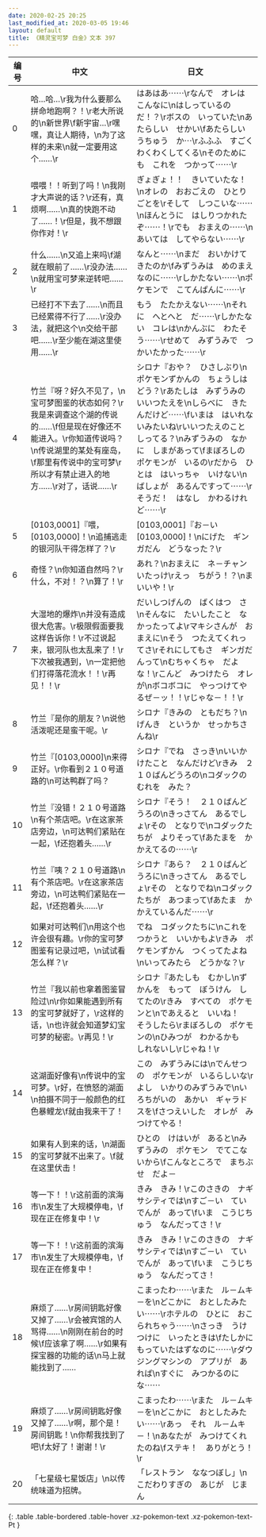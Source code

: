 ```yaml
---
date: 2020-02-25 20:25
last_modified_at: 2020-03-05 19:46
layout: default
title: 《精灵宝可梦 白金》文本 397
---
```

| 编号 | 中文 | 日文 |
| ---- | ---- | ---- |
| 0 | 哈…哈…\r我为什么要那么拼命地跑啊？！\r老大所说的\n新世界\f新宇宙…\r嘿嘿，真让人期待，\n为了这样的未来\n就一定要用这个……\r | はあはあ⋯⋯\rなんで　オレは　こんなに\nはしっているのだ！？\rボスの　いっていた\nあたらしい　せかい\fあたらしい　うちゅう　か⋯\rふふふ　すごく　わくわくしてくる\nそのためにも　これを　つかって⋯⋯\r |
| 1 | 喂喂！！听到了吗！\n我刚才大声说的话？\r还有，真烦啊……\n真的快跑不动了……！\r但是，我不想跟你作对！\r | ぎょぎょ！！　きいていたな！\nオレの　おおごえの　ひとりごとを\rそして　しつこいな⋯⋯\nほんとうに　はしりつかれたぞ⋯⋯！\rでも　おまえの⋯⋯\nあいては　してやらない⋯⋯\r |
| 2 | 什么……\n又追上来吗\f湖就在眼前了……\r没办法……\n就用宝可梦来逆转吧……\r | なんと⋯⋯\nまだ　おいかけてきたのか\fみずうみは　めのまえ　なのに⋯⋯\rしかたない⋯⋯\nポケモンで　こてんぱんに⋯⋯\r |
| 3 | 已经打不下去了……\n而且已经累得不行了……\r没办法，就把这个\n交给干部吧……\r至少能在湖这里使用……\r | もう　たたかえない⋯⋯\nそれに　へとへと　だ⋯⋯\rしかたない　コレは\nかんぶに　わたそう⋯⋯\rせめて　みずうみで　つかいたかった⋯⋯\r |
| 4 | 竹兰『呀？好久不见了，\n宝可梦图鉴的状态如何？\r我是来调查这个湖的传说的……\f但是现在好像还不能进入。\r你知道传说吗？\n传说湖里的某处有座岛，\f那里有传说中的宝可梦\r所以才有禁止进入的地方……\r对了，话说……\r | シロナ『おや？　ひさしぶり\nポケモンずかんの　ちょうしは　どう？\rあたしは　みずうみの　いいつたえを\nしらべに　きたんだけど⋯⋯\fいまは　はいれないみたいね\rいいつたえのこと　しってる？\nみずうみの　なかに　しまがあって\fまぼろしの　ポケモンが　いるの\rだから　ひとは　はいっちゃ　いけない\nばしょが　あるんですって⋯⋯\rそうだ！　はなし　かわるけれど⋯⋯\r |
| 5 | [0103,0001]『喂，[0103,0000]！\n追捕逃走的银河队干得怎样了？\r | [0103,0001]『お－い　[0103,0000]！\nにげた　ギンガだん　どうなった？\r |
| 6 | 奇怪？\n你知道自然吗？\r什么，不对！？\n算了！\r | あれ？\nおまえに　ネ－チャン　いたっけ\rえっ　ちがう！？\nま　いいや！\r |
| 7 | 大湿地的爆炸\n并没有造成很大危害。\r极限假面要我这样告诉你！\r不过说起来，银河队也太乱来了！\r下次被我遇到，\n一定把他们打得落花流水！！\r再见！！\r | だいしつげんの　ばくはつ　さ\nそんなに　たいしたこと　なかったってよ\rマキシさんが　おまえに\nそう　つたえてくれってさ\rそれにしてもさ　ギンガだんって\nむちゃくちゃ　だよな！\rこんど　みつけたら　オレが\nボコボコに　やっつけてやるぜ－ッ！！\rじゃな－！！\r |
| 8 | 竹兰『是你的朋友？\n说他活泼呢还是蛮干呢。\r | シロナ『きみの　ともだち？\nげんき　というか　せっかちさんね\r |
| 9 | 竹兰『[0103,0000]\n来得正好。\r你看到２１０号道路的\n可达鸭群了吗？ | シロナ『でね　さっき\nいいかけたこと　なんだけど\rきみ　２１０ばんどうろの\nコダックの　むれを　みた？ |
| 10 | 竹兰『没错！２１０号道路\n有个茶店吧。\r在这家茶店旁边，\n可达鸭们紧贴在一起，\f还抱着头……\r | シロナ『そう！　２１０ばんどうろの\nきっさてん　あるでしょ\rその　となりで\nコダックたちが　よりそって\fあたまを　かかえてるの⋯⋯\r |
| 11 | 竹兰『咦？２１０号道路\n有个茶店吧。\r在这家茶店旁边，\n可达鸭们紧贴在一起，\f还抱着头……\r | シロナ『あら？　２１０ばんどうろに\nきっさてん　あるでしょ\rその　となりでね\nコダックたちが　あつまって\fあたま　かかえているんだ⋯⋯\r |
| 12 | 如果对可达鸭们\n用这个也许会很有趣。\r你的宝可梦图鉴有记录过吧，\n试试看怎么样？\r | でね　コダックたちに\nこれを　つかうと　いいかもよ\rきみ　ポケモンずかん　つくってたよね\nいってみたら　どうかな？\r |
| 13 | 竹兰『我以前也拿着图鉴冒险过\n\r你如果能遇到所有的宝可梦就好了，\r这样的话，\n也许就会知道梦幻宝可梦的秘密。\r再见！\r | シロナ『あたしも　むかし\nずかんを　もって　ぼうけん　してたの\rきみ　すべての　ポケモンと\nであえると　いいね！　そうしたら\rまぼろしの　ポケモンの\nひみつが　わかるかも　しれないし\rじゃね！\r |
| 14 | 这湖面好像有\n传说中的宝可梦。\r好，在愤怒的湖面\n拍摄不同于一般颜色的红色暴鲤龙\f就由我来干了！ | この　みずうみには\nでんせつの　ポケモンが　いるらしいな\rよし　いかりのみずうみで\nいろちがいの　あかい　ギャラドスを\fさつえいした　オレが　みつけてやる！ |
| 15 | 如果有人到来的话，\n湖面的宝可梦就不出来了。\f就在这里伏击！ | ひとの　けはいが　あると\nみずうみの　ポケモン　でてこないから\fこんなところで　まちぶせ　だよ－ |
| 16 | 等一下！！\r这前面的滨海市\n发生了大规模停电，\f现在正在修复中！\r | きみ　きみ！\rこのさきの　ナギサシティでは\nすご－い　ていでんが　あって\fいま　こうじちゅう　なんだってさ！\r |
| 17 | 等一下！！\r这前面的滨海市\n发生了大规模停电，\f现在正在修复中！ | きみ　きみ！\rこのさきの　ナギサシティでは\nすご－い　ていでんが　あって\fいま　こうじちゅう　なんだってさ！ |
| 18 | 麻烦了……\r房间钥匙好像又掉了……\r会被宾馆的人骂得……\n刚刚在前台的时候\f应该拿了啊……\r如果有探宝器的功能的话\n马上就能找到了…… | こまったわ⋯⋯\rまた　ル－ムキ－を\nどこかに　おとしたみたい⋯⋯\rホテルの　ひとに　おこられちゃう⋯⋯\nさっき　うけつけに　いったときは\fたしかに　もっていたはずなのに⋯⋯\rダウジングマシンの　アプリが　あれば\nすぐに　みつかるのにな⋯⋯ |
| 19 | 麻烦了……\r房间钥匙好像又掉了……\r啊，那个是！房间钥匙！\n你帮我找到了吧\f太好了！谢谢！\r | こまったわ⋯⋯\rまた　ル－ムキ－を\nどこかに　おとしたみたい⋯⋯\rあっ　それ　ル－ムキ－！\nあなたが　みつけてくれたのね\fステキ！　ありがとう！\r |
| 20 | 「七星级七星饭店」\n以传统味道为招牌。 | 「レストラン　ななつぼし」\nこだわりすぎの　あじが　じまん |
{: .table .table-bordered .table-hover .xz-pokemon-text .xz-pokemon-text-Pt }